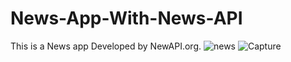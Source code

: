 # News-App-With-News-API
This is a News app Developed by NewAPI.org.
![news](https://user-images.githubusercontent.com/74234131/123375363-9fcf5180-d556-11eb-9663-f81d63bef75f.PNG)
![Capture](https://user-images.githubusercontent.com/74234131/123375371-a3fb6f00-d556-11eb-8083-da6d74caac1b.PNG)

